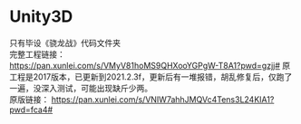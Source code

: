# Unity3D
只有毕设《骁龙战》代码文件夹  
完整工程链接：  
https://pan.xunlei.com/s/VMyV81hoMS9QHXooYGPgW-T8A1?pwd=gzjj#
原工程是2017版本，已更新到2021.2.3f，更新后有一堆报错，胡乱修复后，仅跑了一遍，没深入测试，可能出现缺斤少两。  
原版链接：
https://pan.xunlei.com/s/VNIW7ahhJMQVc4Tens3L24KIA1?pwd=fca4#
